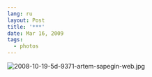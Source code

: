 ```yaml
---
lang: ru
layout: Post
title: '***'
date: Mar 16, 2009
tags:
  - photos
---
```


![2008-10-19-5d-9371-artem-sapegin-web.jpg](upload://2008-10-19-5d-9371-artem-sapegin-web.jpg)
